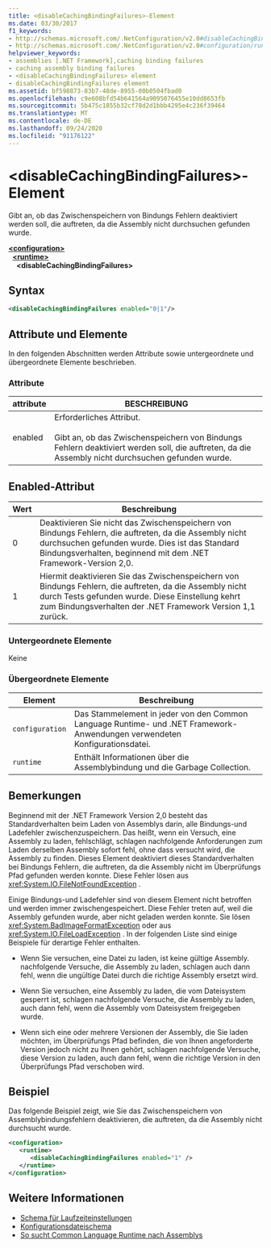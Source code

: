 ```yaml
---
title: <disableCachingBindingFailures>-Element
ms.date: 03/30/2017
f1_keywords:
- http://schemas.microsoft.com/.NetConfiguration/v2.0#disableCachingBindingFailures
- http://schemas.microsoft.com/.NetConfiguration/v2.0#configuration/runtime/disableCachingBindingFailures
helpviewer_keywords:
- assemblies [.NET Framework],caching binding failures
- caching assembly binding failures
- <disableCachingBindingFailures> element
- disableCachingBindingFailures element
ms.assetid: bf598873-83b7-48de-8955-00b0504fbad0
ms.openlocfilehash: c9e608bfd54b641564a9095076455e10dd8653fb
ms.sourcegitcommit: 5b475c1855b32cf78d2d1bbb4295e4c236f39464
ms.translationtype: MT
ms.contentlocale: de-DE
ms.lasthandoff: 09/24/2020
ms.locfileid: "91176122"
---
```

# <a name="disablecachingbindingfailures-element"></a>\<disableCachingBindingFailures>-Element

Gibt an, ob das Zwischenspeichern von Bindungs Fehlern deaktiviert werden soll, die auftreten, da die Assembly nicht durchsuchen gefunden wurde.  
  
[**\<configuration>**](../configuration-element.md)\
&nbsp;&nbsp;[**\<runtime>**](runtime-element.md)\
&nbsp;&nbsp;&nbsp;&nbsp;**\<disableCachingBindingFailures>**  
  
## <a name="syntax"></a>Syntax  
  
```xml  
<disableCachingBindingFailures enabled="0|1"/>  
```  
  
## <a name="attributes-and-elements"></a>Attribute und Elemente  

 In den folgenden Abschnitten werden Attribute sowie untergeordnete und übergeordnete Elemente beschrieben.  
  
### <a name="attributes"></a>Attribute  
  
|attribute|BESCHREIBUNG|  
|---------------|-----------------|  
|enabled|Erforderliches Attribut.<br /><br /> Gibt an, ob das Zwischenspeichern von Bindungs Fehlern deaktiviert werden soll, die auftreten, da die Assembly nicht durchsuchen gefunden wurde.|  
  
## <a name="enabled-attribute"></a>Enabled-Attribut  
  
|Wert|Beschreibung|  
|-----------|-----------------|  
|0|Deaktivieren Sie nicht das Zwischenspeichern von Bindungs Fehlern, die auftreten, da die Assembly nicht durchsuchen gefunden wurde. Dies ist das Standard Bindungsverhalten, beginnend mit dem .NET Framework-Version 2,0.|  
|1|Hiermit deaktivieren Sie das Zwischenspeichern von Bindungs Fehlern, die auftreten, da die Assembly nicht durch Tests gefunden wurde. Diese Einstellung kehrt zum Bindungsverhalten der .NET Framework Version 1,1 zurück.|  
  
### <a name="child-elements"></a>Untergeordnete Elemente  

 Keine  
  
### <a name="parent-elements"></a>Übergeordnete Elemente  
  
|Element|Beschreibung|  
|-------------|-----------------|  
|`configuration`|Das Stammelement in jeder von den Common Language Runtime- und .NET Framework-Anwendungen verwendeten Konfigurationsdatei.|  
|`runtime`|Enthält Informationen über die Assemblybindung und die Garbage Collection.|  
  
## <a name="remarks"></a>Bemerkungen  

 Beginnend mit der .NET Framework Version 2,0 besteht das Standardverhalten beim Laden von Assemblys darin, alle Bindungs-und Ladefehler zwischenzuspeichern. Das heißt, wenn ein Versuch, eine Assembly zu laden, fehlschlägt, schlagen nachfolgende Anforderungen zum Laden derselben Assembly sofort fehl, ohne dass versucht wird, die Assembly zu finden. Dieses Element deaktiviert dieses Standardverhalten bei Bindungs Fehlern, die auftreten, da die Assembly nicht im Überprüfungs Pfad gefunden werden konnte. Diese Fehler lösen aus <xref:System.IO.FileNotFoundException> .  
  
 Einige Bindungs-und Ladefehler sind von diesem Element nicht betroffen und werden immer zwischengespeichert. Diese Fehler treten auf, weil die Assembly gefunden wurde, aber nicht geladen werden konnte. Sie lösen <xref:System.BadImageFormatException> oder aus <xref:System.IO.FileLoadException> . In der folgenden Liste sind einige Beispiele für derartige Fehler enthalten.  
  
- Wenn Sie versuchen, eine Datei zu laden, ist keine gültige Assembly. nachfolgende Versuche, die Assembly zu laden, schlagen auch dann fehl, wenn die ungültige Datei durch die richtige Assembly ersetzt wird.  
  
- Wenn Sie versuchen, eine Assembly zu laden, die vom Dateisystem gesperrt ist, schlagen nachfolgende Versuche, die Assembly zu laden, auch dann fehl, wenn die Assembly vom Dateisystem freigegeben wurde.  
  
- Wenn sich eine oder mehrere Versionen der Assembly, die Sie laden möchten, im Überprüfungs Pfad befinden, die von Ihnen angeforderte Version jedoch nicht zu Ihnen gehört, schlagen nachfolgende Versuche, diese Version zu laden, auch dann fehl, wenn die richtige Version in den Überprüfungs Pfad verschoben wird.  
  
## <a name="example"></a>Beispiel  

 Das folgende Beispiel zeigt, wie Sie das Zwischenspeichern von Assemblybindungsfehlern deaktivieren, die auftreten, da die Assembly nicht durchsucht wurde.  
  
```xml  
<configuration>  
   <runtime>  
      <disableCachingBindingFailures enabled="1" />  
   </runtime>  
</configuration>  
```  
  
## <a name="see-also"></a>Weitere Informationen

- [Schema für Laufzeiteinstellungen](index.md)
- [Konfigurationsdateischema](../index.md)
- [So sucht Common Language Runtime nach Assemblys](../../../deployment/how-the-runtime-locates-assemblies.md)
